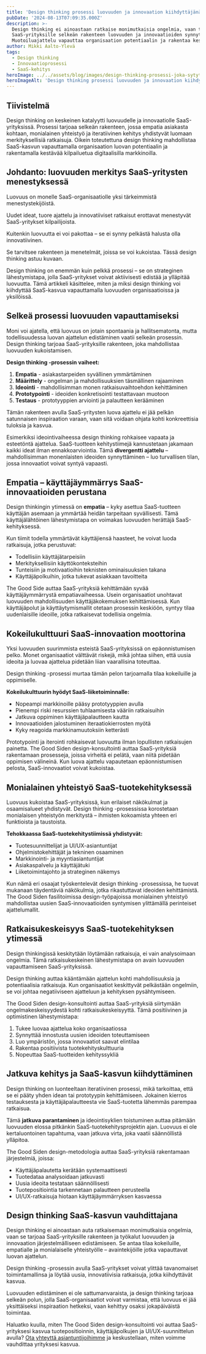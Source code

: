```yaml
---
title: 'Design thinking prosessi luovuuden ja innovaation kiihdyttäjänä'
pubDate: '2024-08-13T07:09:35.000Z'
description: >-
  Design thinking ei ainoastaan ratkaise monimutkaisia ongelmia, vaan tarjoaa myös
  SaaS-yrityksille selkeän rakenteen luovuuden ja innovaatioiden synnyttämiseen.
  Muotoiluajattelu vapauttaa organisaation potentiaalin ja rakentaa kestävää kilpailuetua.
author: Mikki Aalto-Ylevä
tags:
  - Design thinking
  - Innovaatioprosessi
  - SaaS-kehitys
heroImage: ../../assets/blog/images/design-thinking-prosessi-joka-sytyttaa-luovuuden-liekin/featured.webp
heroImageAlt: 'Design thinking prosessi luovuuden ja innovaation kiihdyttäjänä'
---
```


## Tiivistelmä

Design thinking on keskeinen katalyytti luovuudelle ja innovaatiolle SaaS-yrityksissä. Prosessi tarjoaa selkeän rakenteen, jossa empatia asiakasta kohtaan, monialainen yhteistyö ja iteratiivinen kehitys yhdistyvät luomaan merkityksellisiä ratkaisuja. Oikein toteutettuna design thinking mahdollistaa SaaS-kasvun vapauttamalla organisaation luovan potentiaalin ja rakentamalla kestävää kilpailuetua digitaalisilla markkinoilla.

## Johdanto: luovuuden merkitys SaaS-yritysten menestyksessä

Luovuus on monelle SaaS-organisaatiolle yksi tärkeimmistä menestystekijöistä. 

Uudet ideat, tuore ajattelu ja innovatiiviset ratkaisut erottavat menestyvät SaaS-yritykset kilpailijoista. 

Kuitenkin luovuutta ei voi pakottaa – se ei synny pelkästä halusta olla innovatiivinen. 

Se tarvitsee rakenteen ja menetelmät, joissa se voi kukoistaa. Tässä design thinking astuu kuvaan.

Design thinking on enemmän kuin pelkkä prosessi – se on strateginen lähestymistapa, jolla SaaS-yritykset voivat aktiivisesti edistää ja ylläpitää luovuutta. Tämä artikkeli käsittelee, miten ja miksi design thinking voi kiihdyttää SaaS-kasvua vapauttamalla luovuuden organisaatioissa ja yksilöissä.

## Selkeä prosessi luovuuden vapauttamiseksi

Moni voi ajatella, että luovuus on jotain spontaania ja hallitsematonta, mutta todellisuudessa luovan ajattelun edistäminen vaatii selkeän prosessin. Design thinking tarjoaa SaaS-yrityksille rakenteen, joka mahdollistaa luovuuden kukoistamisen.

**Design thinking -prosessin vaiheet:**

1. **Empatia** - asiakastarpeiden syvällinen ymmärtäminen
2. **Määrittely** - ongelman ja mahdollisuuksien täsmällinen rajaaminen
3. **Ideointi** - mahdollisimman monen ratkaisuvaihtoehdon kehittäminen
4. **Prototypointi** - ideoiden konkretisointi testattavaan muotoon
5. **Testaus** - prototyyppien arviointi ja palautteen kerääminen

Tämän rakenteen avulla SaaS-yritysten luova ajattelu ei jää pelkän satunnaisen inspiraation varaan, vaan sitä voidaan ohjata kohti konkreettisia tuloksia ja kasvua.

Esimerkiksi ideointivaiheessa design thinking rohkaisee vapaata ja esteetöntä ajattelua. SaaS-tuotteen kehitystiimejä kannustetaan jakamaan kaikki ideat ilman ennakkoarviointia. Tämä **divergentti ajattelu** – mahdollisimman monenlaisten ideoiden synnyttäminen – luo turvallisen tilan, jossa innovaatiot voivat syntyä vapaasti.

## Empatia – käyttäjäymmärrys SaaS-innovaatioiden perustana

Design thinkingin ytimessä on **empatia** – kyky asettua SaaS-tuotteen käyttäjän asemaan ja ymmärtää heidän tarpeitaan syvällisesti. Tämä käyttäjälähtöinen lähestymistapa on voimakas luovuuden herättäjä SaaS-kehityksessä.

Kun tiimit todella ymmärtävät käyttäjiensä haasteet, he voivat luoda ratkaisuja, jotka perustuvat:

* Todellisiin käyttäjätarpeisiin
* Merkityksellisiin käyttökonteksteihin
* Tunteisiin ja motivaatioihin teknisten ominaisuuksien takana
* Käyttäjäpolkuihin, jotka tukevat asiakkaan tavoitteita

The Good Side auttaa SaaS-yrityksiä kehittämään syvää käyttäjäymmärrystä empatiavaiheessa. Usein organisaatiot unohtavat luovuuden mahdollisuuden käyttäjäkokemuksen kehittämisessä. Kun käyttäjäpolut ja käyttäytymismallit otetaan prosessin keskiöön, syntyy tilaa uudenlaisille ideoille, jotka ratkaisevat todellisia ongelmia.

## Kokeilukulttuuri SaaS-innovaation moottorina

Yksi luovuuden suurimmista esteistä SaaS-yrityksissä on epäonnistumisen pelko. Monet organisaatiot välttävät riskejä, mikä johtaa siihen, että uusia ideoita ja luovaa ajattelua pidetään liian vaarallisina toteuttaa. 

Design thinking -prosessi murtaa tämän pelon tarjoamalla tilaa kokeiluille ja oppimiselle.

**Kokeilukulttuurin hyödyt SaaS-liiketoiminnalle:**

* Nopeampi markkinoille pääsy prototyyppien avulla
* Pienempi riski resurssien tuhlaamisesta vääriin ratkaisuihin
* Jatkuva oppiminen käyttäjäpalautteen kautta
* Innovaatioiden jalostuminen iteraatiokierrosten myötä
* Kyky reagoida markkinamuutoksiin ketterästi

Prototypointi ja iterointi rohkaisevat luovuutta ilman lopullisten ratkaisujen painetta. The Good Siden design-konsultointi auttaa SaaS-yrityksiä rakentamaan prosesseja, joissa virheitä ei pelätä, vaan niitä pidetään oppimisen välineinä. Kun luova ajattelu vapautetaan epäonnistumisen pelosta, SaaS-innovaatiot voivat kukoistaa.

## Monialainen yhteistyö SaaS-tuotekehityksessä

Luovuus kukoistaa SaaS-yrityksissä, kun erilaiset näkökulmat ja osaamisalueet yhdistyvät. Design thinking -prosessissa korostetaan monialaisen yhteistyön merkitystä – ihmisten kokoamista yhteen eri funktioista ja taustoista.

**Tehokkaassa SaaS-tuotekehitystiimissä yhdistyvät:**

* Tuotesuunnittelijat ja UI/UX-asiantuntijat
* Ohjelmistokehittäjät ja tekninen osaaminen
* Markkinointi- ja myyntiasiantuntijat
* Asiakaspalvelu ja käyttäjätuki
* Liiketoimintajohto ja strateginen näkemys

Kun nämä eri osaajat työskentelevät design thinking -prosessissa, he tuovat mukanaan täydentäviä näkökulmia, jotka rikastuttavat ideoiden kehittämistä. The Good Siden fasilitoimissa design-työpajoissa monialainen yhteistyö mahdollistaa uusien SaaS-innovaatioiden syntymisen ylittämällä perinteiset ajattelumallit.

## Ratkaisukeskeisyys SaaS-tuotekehityksen ytimessä

Design thinkingissä keskitytään löytämään ratkaisuja, ei vain analysoimaan ongelmia. Tämä ratkaisukeskeinen lähestymistapa on avain luovuuden vapauttamiseen SaaS-yrityksissä.

Design thinking auttaa kääntämään ajattelun kohti mahdollisuuksia ja potentiaalisia ratkaisuja. Kun organisaatiot keskittyvät pelkästään ongelmiin, se voi johtaa negatiiviseen ajatteluun ja kehityksen pysähtymiseen.

The Good Siden design-konsultointi auttaa SaaS-yrityksiä siirtymään ongelmakeskeisyydestä kohti ratkaisukeskeisyyttä. Tämä positiivinen ja optimistinen lähestymistapa:

1. Tukee luovaa ajattelua koko organisaatiossa
2. Synnyttää innostusta uusien ideoiden toteuttamiseen
3. Luo ympäristön, jossa innovaatiot saavat elintilaa
4. Rakentaa positiivista tuotekehityskulttuuria
5. Nopeuttaa SaaS-tuotteiden kehityssykliä

## Jatkuva kehitys ja SaaS-kasvun kiihdyttäminen

Design thinking on luonteeltaan iteratiivinen prosessi, mikä tarkoittaa, että se ei pääty yhden idean tai prototyypin kehittämiseen. Jokainen kierros testauksesta ja käyttäjäpalautteesta vie SaaS-tuotetta lähemmäs parempaa ratkaisua.

Tämä **jatkuva parantaminen** ja ideointisyklien toistuminen auttaa pitämään luovuuden elossa pitkänkin SaaS-tuotekehitysprojektin ajan. Luovuus ei ole kertaluontoinen tapahtuma, vaan jatkuva virta, joka vaatii säännöllistä ylläpitoa.

The Good Siden design-metodologia auttaa SaaS-yrityksiä rakentamaan järjestelmiä, joissa:

* Käyttäjäpalautetta kerätään systemaattisesti
* Tuotedataa analysoidaan jatkuvasti
* Uusia ideoita testataan säännöllisesti
* Tuotepositiointia tarkennetaan palautteen perusteella
* UI/UX-ratkaisuja hiotaan käyttäjäymmärryksen kasvaessa

## Design thinking SaaS-kasvun vauhdittajana

Design thinking ei ainoastaan auta ratkaisemaan monimutkaisia ongelmia, vaan se tarjoaa SaaS-yrityksille rakenteen ja työkalut luovuuden ja innovaation järjestelmälliseen edistämiseen. Se antaa tilaa kokeiluille, empatialle ja monialaiselle yhteistyölle – avaintekijöille jotka vapauttavat luovan ajattelun.

Design thinking -prosessin avulla SaaS-yritykset voivat ylittää tavanomaiset toimintamallinsa ja löytää uusia, innovatiivisia ratkaisuja, jotka kiihdyttävät kasvua.

Luovuuden edistäminen ei ole sattumanvaraista, ja design thinking tarjoaa selkeän polun, jolla SaaS-organisaatiot voivat varmistaa, että luovuus ei jää yksittäiseksi inspiraation hetkeksi, vaan kehittyy osaksi jokapäiväistä toimintaa.

Haluatko kuulla, miten The Good Siden design-konsultointi voi auttaa SaaS-yrityksesi kasvua tuotepositioinnin, käyttäjäpolkujen ja UI/UX-suunnittelun avulla? [Ota yhteyttä asiantuntijoihimme](/contact) ja keskustellaan, miten voimme vauhdittaa yrityksesi kasvua.